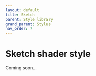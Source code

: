 ```yaml
---
layout: default
title: Sketch
parent: Style library
grand_parent: Styles
nav_order: 7
---
```


# Sketch shader style

<i class="fas fa-construction"></i> Coming soon...